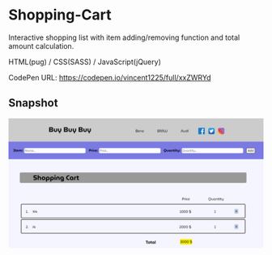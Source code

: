 # Shopping-Cart

Interactive shopping list with item adding/removing function and total amount calculation.

HTML(pug) / CSS(SASS) / JavaScript(jQuery)

CodePen URL: https://codepen.io/vincent1225/full/xxZWRYd


## Snapshot

![Shopping-Cart](https://github.com/Saint1225/Shopping-Cart/blob/master/Shopping%20Cart.png)
